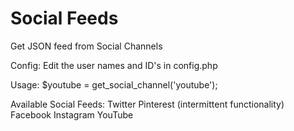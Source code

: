 Social Feeds
============

Get JSON feed from Social Channels

Config: 
Edit the user names and ID's in config.php

Usage: 
$youtube = get_social_channel('youtube'); 

Available Social Feeds:
Twitter
Pinterest (intermittent functionality)
Facebook
Instagram
YouTube
